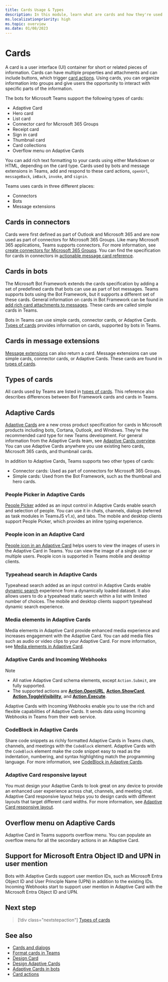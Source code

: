 ```yaml
---
title: Cards Usage & Types
description: In this module, learn what are cards and how they're used in bots, connectors, and message extensions.
ms.localizationpriority: high
ms.topic: overview
ms.date: 01/08/2023
---
```


# Cards

A card is a user interface (UI) container for short or related pieces of information. Cards can have multiple properties and attachments and can include buttons, which trigger [card actions](~/task-modules-and-cards/cards/cards-actions.md). Using cards, you can organize information into groups and give users the opportunity to interact with specific parts of the information.

The bots for Microsoft Teams support the following types of cards:

- Adaptive Card
- Hero card
- List card
- Connector card for Microsoft 365 Groups
- Receipt card
- Sign in card
- Thumbnail card
- Card collections
- Overflow menu on Adaptive Cards

You can add rich text formatting to your cards using either Markdown or HTML, depending on the card type. Cards used by bots and message extensions in Teams, add and respond to these card actions, `openUrl`, `messageBack`, `imBack`, `invoke`, and `signin`.

Teams uses cards in three different places:

- Connectors
- Bots
- Message extensions

## Cards in connectors

Cards were first defined as part of Outlook and Microsoft 365 and are now used as part of connectors for Microsoft 365 Groups. Like many Microsoft 365 applications, Teams supports connectors. For more information, see [create connectors for Microsoft 365 Groups](../webhooks-and-connectors/how-to/connectors-creating.md). You can find the specification for cards in connectors in [actionable message card reference](/outlook/actionable-messages/card-reference).

## Cards in bots

The Microsoft Bot Framework extends the cards specification by adding a set of predefined cards that bots can use as part of bot messages. Teams supports bots using the Bot Framework, but it supports a different set of these cards. General information on cards in Bot Framework can be found in [add rich card attachments to messages](/bot-framework/nodejs/bot-builder-nodejs-send-rich-cards). These cards are called simple cards in Teams.

Bots in Teams can use simple cards, connector cards, or Adaptive Cards. [Types of cards](~/task-modules-and-cards/cards/cards-reference.md) provides information on cards, supported by bots in Teams.

## Cards in message extensions

[Message extensions](~/messaging-extensions/what-are-messaging-extensions.md) can also return a card. Message extensions can use simple cards, connector cards, or Adaptive Cards. These cards are found in [types of cards](~/task-modules-and-cards/cards/cards-reference.md).

## Types of cards

All cards used by Teams are listed in [types of cards](~/task-modules-and-cards/cards/cards-reference.md). This reference also describes differences between Bot Framework cards and cards in Teams.

## Adaptive Cards

[Adaptive Cards](~/task-modules-and-cards/cards/cards-reference.md#adaptive-card) are a new cross product specification for cards in Microsoft products including bots, Cortana, Outlook, and Windows. They're the recommended card type for new Teams development. For general information from the Adaptive Cards team, see [Adaptive Cards overview](/adaptive-cards). You can use Adaptive Cards anywhere you use existing hero cards, Microsoft 365 cards, and thumbnail cards.

In addition to Adaptive Cards, Teams supports two other types of cards:

- Connector cards: Used as part of connectors for Microsoft 365 Groups.
- Simple cards: Used from the Bot Framework, such as the thumbnail and hero cards.

### People Picker in Adaptive Cards

[People Picker](cards/people-picker.md#people-picker-in-adaptive-cards) added as an input control in Adaptive Cards enable search and selection of people. You can use it in chats, channels, dialogs (referred as task modules in TeamsJS v1.x), and tabs. The mobile and desktop clients support People Picker, which provides an inline typing experience.

### People icon in an Adaptive Card

[People icon in an Adaptive Card](cards/cards-format.md#people-icon-in-an-adaptive-card) helps users to view the images of users in the Adaptive Card in Teams. You can view the image of a single user or multiple users. People icon is supported in Teams mobile and desktop clients.

### Typeahead search in Adaptive Cards  

Typeahead search added as an input control in Adaptive Cards enable [dynamic search](~/task-modules-and-cards/cards/dynamic-search.md) experience from a dynamically loaded dataset. It also allows users to do a typeahead static search within a list with limited number of choices. The mobile and desktop clients support typeahead dynamic search experience.

### Media elements in Adaptive Cards

Media elements in Adaptive Card provide enhanced media experience and increases engagement with the Adaptive Card. You can add media files such as audio or video clips to your Adaptive Card. For more information, see [Media elements in Adaptive Card](cards/media-elements-in-adaptive-cards.md).

### Adaptive Cards and Incoming Webhooks

> [!NOTE]
>
> - All native Adaptive Card schema elements, except `Action.Submit`, are fully supported.
> - The supported actions are [**Action.OpenURL**](https://adaptivecards.io/explorer/Action.OpenUrl.html), [**Action.ShowCard**](https://adaptivecards.io/explorer/Action.ShowCard.html), [**Action.ToggleVisibility**](https://adaptivecards.io/explorer/Action.ToggleVisibility.html), and [**Action.Execute**](/adaptive-cards/authoring-cards/universal-action-model#actionexecute).

Adaptive Cards with Incoming Webhooks enable you to use the rich and flexible capabilities of Adaptive Cards. It sends data using Incoming Webhooks in Teams from their web service.

### CodeBlock in Adaptive Cards

Share code snippets as richly formatted Adaptive Cards in Teams chats, channels, and meetings with the `CodeBlock` element. Adaptive Cards with the `CodeBlock` element make the code snippet easy to read as the indentation, numbering, and syntax highlighting match the programming language. For more information, see [CodeBlock in Adaptive Cards](cards/cards-format.md#codeblock-in-adaptive-cards).

### Adaptive Card responsive layout

You must design your Adaptive Cards to look great on any device to provide an enhanced user experience across chat, channels, and meeting chat. Adaptive Card responsive layout helps you to design cards with different layouts that target different card widths. For more information, see [Adaptive Card responsive layout](cards/cards-format.md#adaptive-card-responsive-layout).

## Overflow menu on Adaptive Cards

Adaptive Card in Teams supports overflow menu. You can populate an overflow menu for all the secondary actions in an Adaptive Card.

<a name='support-for-azure-ad-object-id-and-upn-in-user-mention'></a>

## Support for Microsoft Entra Object ID and UPN in user mention

Bots with Adaptive Cards support user mention IDs, such as Microsoft Entra Object ID and User Principle Name (UPN) in addition to the existing IDs. Incoming Webhooks start to support user mention in Adaptive Card with the Microsoft Entra Object ID and UPN.

## Next step

> [!div class="nextstepaction"]
> [Types of cards](~/task-modules-and-cards/cards/cards-reference.md)

## See also

- [Cards and dialogs](cards-and-task-modules.md)
- [Format cards in Teams](~/task-modules-and-cards/cards/cards-format.md)
- [Design Card](../concepts/design/design-teams-app-basic-ui-components.md#card)
- [Design Adaptive Cards](~/task-modules-and-cards/cards/design-effective-cards.md)
- [Adaptive Cards in bots](../bots/how-to/conversations/conversation-messages.md#adaptive-cards)
- [Card actions](cards/cards-actions.md)
